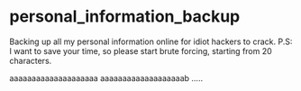 # personal_information_backup
Backing up all my personal information online for idiot hackers to crack.
P.S: I want to save your time, so please start brute forcing, starting from 20 characters.

aaaaaaaaaaaaaaaaaaaa
aaaaaaaaaaaaaaaaaaab
.....
